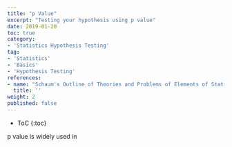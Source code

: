 ```yaml
---
title: "p Value"
excerpt: "Testing your hypothesis using p value"
date: 2019-01-20
toc: true
category:
- 'Statistics Hypothesis Testing'
tag:
- 'Statistics'
- 'Basics'
- 'Hypothesis Testing'
references:
- name: "Schaum's Outline of Theories and Problems of Elements of Statistics II, by Ruth Bernstein and Stephen Bernstein"
  title: ''
weight: 2
published: false
---
```


* ToC
{:toc}

p value is widely used in